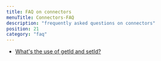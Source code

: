 ```yaml
---
title: FAQ on connectors
menuTitle: Connectors-FAQ
description: "frequently asked questions on connectors"
position: 21
category: "faq" 
---
```


* [What's the use of getId and setId?](/faq/connectors/getid-and-setid)